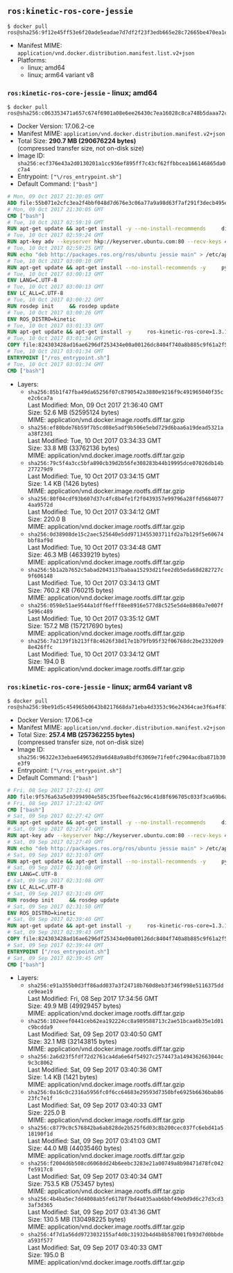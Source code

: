 ## `ros:kinetic-ros-core-jessie`

```console
$ docker pull ros@sha256:9f12e45ff53e6f20ade5eadae7d7df2f23f3edb665e28c72665be470ea1e9a6d
```

-	Manifest MIME: `application/vnd.docker.distribution.manifest.list.v2+json`
-	Platforms:
	-	linux; amd64
	-	linux; arm64 variant v8

### `ros:kinetic-ros-core-jessie` - linux; amd64

```console
$ docker pull ros@sha256:c063353471a657c674f6901a08e6ee26430c7ea16028c8ca748b5daaa72c1a49
```

-	Docker Version: 17.06.2-ce
-	Manifest MIME: `application/vnd.docker.distribution.manifest.v2+json`
-	Total Size: **290.7 MB (290676224 bytes)**  
	(compressed transfer size, not on-disk size)
-	Image ID: `sha256:ecf376e43a2d0130201a1cc936ef895ff7c43cf62ffbbcea166146865da0c7a4`
-	Entrypoint: `["\/ros_entrypoint.sh"]`
-	Default Command: `["bash"]`

```dockerfile
# Mon, 09 Oct 2017 21:30:05 GMT
ADD file:55b071e2cfc3ea2f4bbf048d7d676e3c06a77a9a98d63f7af291f3decb495ec8 in / 
# Mon, 09 Oct 2017 21:30:05 GMT
CMD ["bash"]
# Tue, 10 Oct 2017 02:59:19 GMT
RUN apt-get update && apt-get install -y --no-install-recommends     dirmngr     gnupg2     && rm -rf /var/lib/apt/lists/*
# Tue, 10 Oct 2017 02:59:24 GMT
RUN apt-key adv --keyserver hkp://keyserver.ubuntu.com:80 --recv-keys 421C365BD9FF1F717815A3895523BAEEB01FA116
# Tue, 10 Oct 2017 02:59:25 GMT
RUN echo "deb http://packages.ros.org/ros/ubuntu jessie main" > /etc/apt/sources.list.d/ros-latest.list
# Tue, 10 Oct 2017 03:00:10 GMT
RUN apt-get update && apt-get install --no-install-recommends -y     python-rosdep     python-rosinstall     python-vcstools     && rm -rf /var/lib/apt/lists/*
# Tue, 10 Oct 2017 03:00:13 GMT
ENV LANG=C.UTF-8
# Tue, 10 Oct 2017 03:00:13 GMT
ENV LC_ALL=C.UTF-8
# Tue, 10 Oct 2017 03:00:22 GMT
RUN rosdep init     && rosdep update
# Tue, 10 Oct 2017 03:00:26 GMT
ENV ROS_DISTRO=kinetic
# Tue, 10 Oct 2017 03:01:33 GMT
RUN apt-get update && apt-get install -y     ros-kinetic-ros-core=1.3.1-0*     && rm -rf /var/lib/apt/lists/*
# Tue, 10 Oct 2017 03:01:34 GMT
COPY file:824303428ad16ae6296df253434e00a00126dc8404f740a8b885c9f61a2f5fcb in / 
# Tue, 10 Oct 2017 03:01:34 GMT
ENTRYPOINT ["/ros_entrypoint.sh"]
# Tue, 10 Oct 2017 03:01:34 GMT
CMD ["bash"]
```

-	Layers:
	-	`sha256:85b1f47fba49da65256f07c8790542a3880e9216f9c491965040f35ce2c6ca7a`  
		Last Modified: Mon, 09 Oct 2017 21:36:40 GMT  
		Size: 52.6 MB (52595124 bytes)  
		MIME: application/vnd.docker.image.rootfs.diff.tar.gzip
	-	`sha256:ef80bde76b59f7b5cd08e5adf9b506e5ebd729d6baa6a19dead5321aa38f23d1`  
		Last Modified: Tue, 10 Oct 2017 03:34:33 GMT  
		Size: 33.8 MB (33762136 bytes)  
		MIME: application/vnd.docker.image.rootfs.diff.tar.gzip
	-	`sha256:79c5f4a3cc5bfa890cb39d2b56fe308283b44b19995dce07026db14b277279d9`  
		Last Modified: Tue, 10 Oct 2017 03:34:15 GMT  
		Size: 1.4 KB (1426 bytes)  
		MIME: application/vnd.docker.image.rootfs.diff.tar.gzip
	-	`sha256:80f04cdf93b607d37c4fc8b4fe1f2f0439357e99796a28ffd56840774aa9572d`  
		Last Modified: Tue, 10 Oct 2017 03:34:12 GMT  
		Size: 220.0 B  
		MIME: application/vnd.docker.image.rootfs.diff.tar.gzip
	-	`sha256:0d38908de15c2aec525640e5dd9713455303711fd2a7b129f5e60674bbf8af9d`  
		Last Modified: Tue, 10 Oct 2017 03:34:48 GMT  
		Size: 46.3 MB (46339219 bytes)  
		MIME: application/vnd.docker.image.rootfs.diff.tar.gzip
	-	`sha256:5b1a2b7652c5abad2043137babaa15293d21fee2db5eda68d282727c9f606148`  
		Last Modified: Tue, 10 Oct 2017 03:34:13 GMT  
		Size: 760.2 KB (760215 bytes)  
		MIME: application/vnd.docker.image.rootfs.diff.tar.gzip
	-	`sha256:0598e51ae9544a1dff6efff8ee8916e577d8c525e5d4e8860a7e007f5496c489`  
		Last Modified: Tue, 10 Oct 2017 03:35:12 GMT  
		Size: 157.2 MB (157217690 bytes)  
		MIME: application/vnd.docker.image.rootfs.diff.tar.gzip
	-	`sha256:7a2139f1b213ff8c4626f38d17e1b79fb95f32f06768dc2be23320d98e426ffc`  
		Last Modified: Tue, 10 Oct 2017 03:34:12 GMT  
		Size: 194.0 B  
		MIME: application/vnd.docker.image.rootfs.diff.tar.gzip

### `ros:kinetic-ros-core-jessie` - linux; arm64 variant v8

```console
$ docker pull ros@sha256:9be91d5c454965b0643b8217668da71eba4d3353c96e24364cae3f6a4f872d5b
```

-	Docker Version: 17.06.1-ce
-	Manifest MIME: `application/vnd.docker.distribution.manifest.v2+json`
-	Total Size: **257.4 MB (257362255 bytes)**  
	(compressed transfer size, not on-disk size)
-	Image ID: `sha256:96322e33ebae649652d9a6d48a9a8bdf63069e71fe0fc2904acdba871b30e3f9`
-	Entrypoint: `["\/ros_entrypoint.sh"]`
-	Default Command: `["bash"]`

```dockerfile
# Fri, 08 Sep 2017 17:23:41 GMT
ADD file:9f576a63a5e03994904e585c35fbeef6a2c96c41d8f696705c033f3ca69b6a2b in / 
# Fri, 08 Sep 2017 17:23:42 GMT
CMD ["bash"]
# Sat, 09 Sep 2017 02:27:42 GMT
RUN apt-get update && apt-get install -y --no-install-recommends     dirmngr     gnupg2     && rm -rf /var/lib/apt/lists/*
# Sat, 09 Sep 2017 02:27:47 GMT
RUN apt-key adv --keyserver hkp://keyserver.ubuntu.com:80 --recv-keys 421C365BD9FF1F717815A3895523BAEEB01FA116
# Sat, 09 Sep 2017 02:27:49 GMT
RUN echo "deb http://packages.ros.org/ros/ubuntu jessie main" > /etc/apt/sources.list.d/ros-latest.list
# Sat, 09 Sep 2017 02:31:07 GMT
RUN apt-get update && apt-get install --no-install-recommends -y     python-rosdep     python-rosinstall     python-vcstools     && rm -rf /var/lib/apt/lists/*
# Sat, 09 Sep 2017 02:31:08 GMT
ENV LANG=C.UTF-8
# Sat, 09 Sep 2017 02:31:08 GMT
ENV LC_ALL=C.UTF-8
# Sat, 09 Sep 2017 02:31:49 GMT
RUN rosdep init     && rosdep update
# Sat, 09 Sep 2017 02:31:50 GMT
ENV ROS_DISTRO=kinetic
# Sat, 09 Sep 2017 02:39:40 GMT
RUN apt-get update && apt-get install -y     ros-kinetic-ros-core=1.3.1-0*     && rm -rf /var/lib/apt/lists/*
# Sat, 09 Sep 2017 02:39:43 GMT
COPY file:824303428ad16ae6296df253434e00a00126dc8404f740a8b885c9f61a2f5fcb in / 
# Sat, 09 Sep 2017 02:39:44 GMT
ENTRYPOINT ["/ros_entrypoint.sh"]
# Sat, 09 Sep 2017 02:39:45 GMT
CMD ["bash"]
```

-	Layers:
	-	`sha256:e91a355b0d3ff86add037a3f24718b760d8eb3f346f998e5116375ddce9eae19`  
		Last Modified: Fri, 08 Sep 2017 17:34:56 GMT  
		Size: 49.9 MB (49929457 bytes)  
		MIME: application/vnd.docker.image.rootfs.diff.tar.gzip
	-	`sha256:102eeef0441ceb62ea192224cc8a989588713c2ae51bcaa6b35e1d01c9bcdda9`  
		Last Modified: Sat, 09 Sep 2017 03:40:50 GMT  
		Size: 32.1 MB (32143815 bytes)  
		MIME: application/vnd.docker.image.rootfs.diff.tar.gzip
	-	`sha256:2a6d23f5fdf72d2761ca4da6e64f54927c2574473a1494362663044c9c3c8062`  
		Last Modified: Sat, 09 Sep 2017 03:40:36 GMT  
		Size: 1.4 KB (1421 bytes)  
		MIME: application/vnd.docker.image.rootfs.diff.tar.gzip
	-	`sha256:0a16c0c2316a5956fc0f6cc64683e29593d7350bfe6925b6636bab8623fc7e1f`  
		Last Modified: Sat, 09 Sep 2017 03:40:33 GMT  
		Size: 225.0 B  
		MIME: application/vnd.docker.image.rootfs.diff.tar.gzip
	-	`sha256:c8779c0c576842ba6ab828de2b525f6d03c8b200cec037fc6ebd41a518190f1d`  
		Last Modified: Sat, 09 Sep 2017 03:41:03 GMT  
		Size: 44.0 MB (44035460 bytes)  
		MIME: application/vnd.docker.image.rootfs.diff.tar.gzip
	-	`sha256:f2004d6b508cd6068dd24b6eebc3283e21a00749a8b98471d78fc042fe5917c8`  
		Last Modified: Sat, 09 Sep 2017 03:40:34 GMT  
		Size: 753.5 KB (753457 bytes)  
		MIME: application/vnd.docker.image.rootfs.diff.tar.gzip
	-	`sha256:4b4ba5ec7dd4008ab5fe6178f7bd4a035aab6bbf49e0d9d6c27d3cd33af3d365`  
		Last Modified: Sat, 09 Sep 2017 03:41:36 GMT  
		Size: 130.5 MB (130498225 bytes)  
		MIME: application/vnd.docker.image.rootfs.diff.tar.gzip
	-	`sha256:4f7d1a56dd9723032155af4d0c31932b4d4b8b587001fb93d7d0bbdea593f577`  
		Last Modified: Sat, 09 Sep 2017 03:40:33 GMT  
		Size: 195.0 B  
		MIME: application/vnd.docker.image.rootfs.diff.tar.gzip
